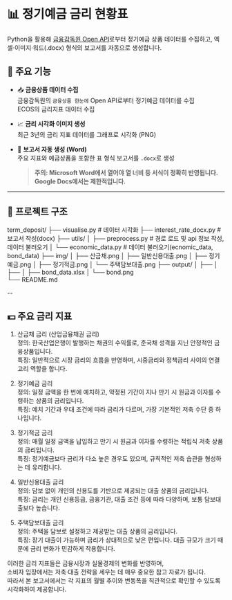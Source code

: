# 📊 정기예금 금리 현황표

Python을 활용해 [금융감독원 Open API](http://finlife.fss.or.kr/)로부터 정기예금 상품 데이터를 수집하고, 엑셀·이미지·워드(.docx) 형식의 보고서를 자동으로 생성합니다.

## 🔧 주요 기능

- 📥 **금융상품 데이터 수집**  
  금융감독원의 `금융상품 한눈에` Open API로부터 정기예금 데이터를 수집  
  ECOS의 금리지표 데이터 수집

- 📈 **금리 시각화 이미지 생성**  
  최근 3년의 금리 지표 데이터를 그래프로 시각화 (PNG)

- 📄 **보고서 자동 생성 (Word)**  
  주요 지표와 예금상품을 포함한 표 형식 보고서를 `.docx`로 생성  
  > **주의: Microsoft Word에서 열어야 열 너비 등 서식이 정확히 반영됩니다. Google Docs에서는 제한적입니다.**

---

## 📁 프로젝트 구조
term_deposit/
├── visualise.py # 데이터 시각화
├── interest_rate_docx.py # 보고서 작성(docx)
├── utils/
│ ├── preprocess.py    # 경로 로드 및 api 정보 작성, 데이터 불러오기
│ └── economic_data.py   # 데이터 불러오기(ecnomic_data, bond_data)
├── img/
│ ├── 산금채.png
│ ├── 일반신용대출.png
│ ├── 정기예금.png
│ ├── 정기적금.png
│ └── 주택담보대출.png
├── output/
│ ├── 
│ ├── 
│ ├── bond_data.xlsx
│ └── bond.png    
└── README.md

--
## 💵 주요 금리 지표
1. 산금채 금리 (산업금융채권 금리)  
정의: 한국산업은행이 발행하는 채권의 수익률로, 준국채 성격을 지닌 안정적인 금융상품입니다.  
특징: 일반적으로 시장 금리의 흐름을 반영하며, 시중금리와 정책금리 사이의 연결고리 역할을 합니다.  

2. 정기예금 금리  
정의: 일정 금액을 한 번에 예치하고, 약정된 기간이 지나 만기 시 원금과 이자를 수령하는 상품의 금리입니다.  
특징: 예치 기간과 우대 조건에 따라 금리가 다르며, 가장 기본적인 저축 수단 중 하나입니다.  

3. 정기적금 금리  
정의: 매월 일정 금액을 납입하고 만기 시 원금과 이자를 수령하는 적립식 저축 상품의 금리입니다.  
특징: 정기예금보다 금리가 다소 높은 경우도 있으며, 규칙적인 저축 습관을 형성하는 데 유리합니다.  

4. 일반신용대출 금리  
정의: 담보 없이 개인의 신용도를 기반으로 제공되는 대출 상품의 금리입니다.  
특징: 금리는 개인 신용등급, 금융기관, 대출 조건 등에 따라 다양하며, 보통 담보대출보다 높습니다.  

5. 주택담보대출 금리  
정의: 주택을 담보로 설정하고 제공받는 대출 상품의 금리입니다.  
특징: 장기 대출이 가능하며 금리가 상대적으로 낮은 편입니다. 대출 규모가 크기 때문에 금리 변화가 민감하게 작용합니다.  

이러한 금리 지표들은 금융시장과 실물경제의 변화를 반영하며,  
소비자 입장에서는 저축·대출 전략을 세우는 데 매우 중요한 참고 자료가 됩니다.  
따라서 본 보고서에서는 각 지표의 월별 추이와 변동폭을 직관적으로 확인할 수 있도록 시각화하여 제공합니다.

